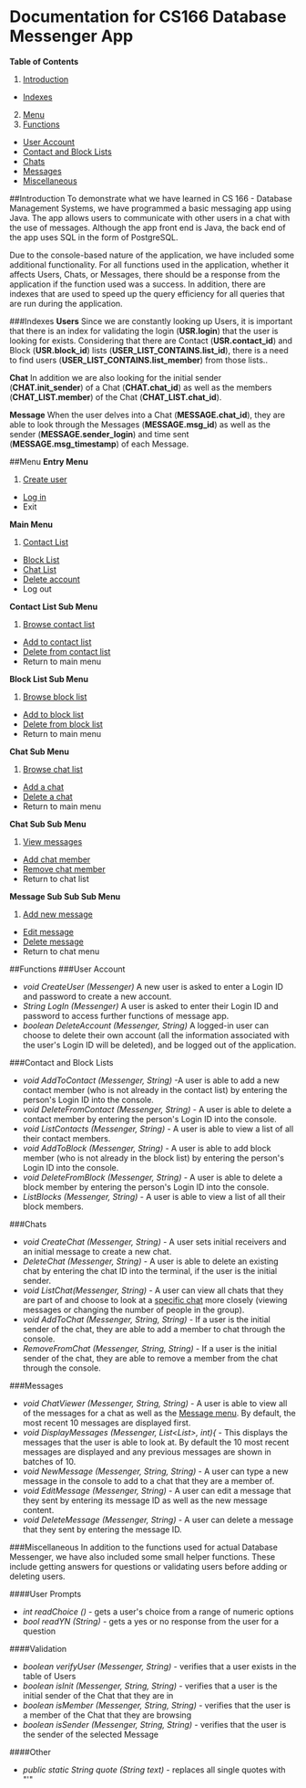 # Documentation for CS166 Database Messenger App

**Table of Contents**

1. [Introduction](#intro)
  * [Indexes](#index)
2. [Menu](#menu)
3. [Functions](#func)
  * [User Account](#accnt)
  * [Contact and Block Lists](#lists)
  * [Chats](#chat)
  * [Messages](#msgs)
  * [Miscellaneous](#misc)

##<a name="intro">Introduction</a>
To demonstrate what we have learned in CS 166 - Database Management Systems, we have programmed a basic messaging app using Java. The app allows users to communicate with other users in a chat with the use of messages. Although the app front end is Java, the back end of the app uses SQL in the form of PostgreSQL.

Due to the console-based nature of the application, we have included some additional functionality. For all functions used in the application, whether it affects Users, Chats, or Messages, there should be a response from the application if the function used was a success. In addition, there are indexes that are used to speed up the query efficiency for all queries that are run during the application.

###<a name="index">Indexes</a>
**Users**
Since we are constantly looking up Users, it is important that there is an index for validating the login (**USR.login**) that the user is looking for exists. Considering that there are Contact (**USR.contact_id**) and Block (**USR.block_id**) lists (**USER_LIST_CONTAINS.list_id**), there is a need to find users (**USER_LIST_CONTAINS.list_member**) from those lists..

**Chat**
In addition we are also looking for the initial sender (**CHAT.init_sender**) of a Chat (**CHAT.chat_id**) as well as the members (**CHAT_LIST.member**) of the Chat (**CHAT_LIST.chat_id**).

**Message**
When the user delves into a Chat (**MESSAGE.chat_id**), they are able to look through the Messages (**MESSAGE.msg_id**) as well as the sender (**MESSAGE.sender_login**) and time sent (**MESSAGE.msg_timestamp**) of each Message.

##<a name="menu">Menu</a>
**Entry Menu**

1. [Create user](#userCreate)
- [Log in](#userLogin)
- Exit

**Main Menu**

1. [Contact List](#contactMenu)
- [Block List](#blockMenu)
- [Chat List](#chatMenu)
- [Delete account](#userDelete)
- Log out

<a name="contactMenu">**Contact List Sub Menu**</a>

1. [Browse contact list](#contactBrowse)
- [Add to contact list](#contactAdd)
- [Delete from contact list](#contactDelete)
- Return to main menu

<a name="blockMenu">**Block List Sub Menu**</a>

1. [Browse block list](#blockBrowse)
- [Add to block list](#blockAdd)
- [Delete from block list](#blockDelete)
- Return to main menu

<a name="chatMenu">**Chat Sub Menu**</a>

1. [Browse chat list](#chatBrowse)
- [Add a chat](#chatAdd)
- [Delete a chat](#chatDelete)
- Return to main menu

<a name="chatMenu2">**Chat Sub Sub Menu**</a>

1. [View messages](#msgBrowse)
- [Add chat member](#chatMemAdd)
-  [Remove chat member](#chatMemDelete)
- Return to chat list

<a name="msgMenu">**Message Sub Sub Sub Menu**</a>

1. [Add new message](#msgAdd)
- [Edit message](#msgEdit)
- [Delete message](#msgDelete)
- Return to chat menu

##<a name="func">Functions</a>
###<a name="accnt">User Account</a>
* <a name="userCreate">*void CreateUser (Messenger)*</a>
A new user is asked to enter a Login ID and password to create a new account.
* <a name="userLogin">*String LogIn (Messenger)*</a>
A user is asked to enter their Login ID and password to access further functions of message app.
* <a name="userDelete">*boolean DeleteAccount (Messenger, String)*</a>
A logged-in user can choose to delete their own account (all the information associated with the user's Login ID will be deleted), and be logged out of the application.

###<a name="lists">Contact and Block Lists</a>
* <a name="contactAdd">*void AddToContact (Messenger, String)*</a> -A user is able to add a new contact member (who is not already in the contact list) by entering the person's Login ID into the console.
* <a name="contactDelete">*void DeleteFromContact (Messenger, String)*</a> - A user is able to delete a contact member by entering the person's Login ID into the console.
* <a name="contactBrowse">*void ListContacts (Messenger, String)*</a> - A user is able to view a list of all their contact members.
* <a name="blockAdd">*void AddToBlock (Messenger, String)*</a> - A user is able to add block member (who is not already in the block list) by entering the person's Login ID into the console.
* <a name="blockDelete">*void DeleteFromBlock (Messenger, String)*</a> - A user is able to delete a block member by entering the person's Login ID into the console.
* <a name="blockBrowse">*ListBlocks (Messenger, String)*</a> - A user is able to view a list of all their block members.

###<a name="chat">Chats</a>
* <a name="chatAdd">*void CreateChat (Messenger, String)*</a> - A user sets initial receivers and an initial message to create a new chat.
* <a name="chatDelete">*DeleteChat (Messenger, String)*</a> - A user is able to delete an existing chat by entering the chat ID into the terminal, if the user is the initial sender. 
* <a name="chatBrowse">*void ListChat(Messenger, String)*</a> - A user can view all chats that they are part of and choose to look at a [specific chat](#chatMenu2) more closely (viewing messages or changing the number of people in the group).
* <a name="chatMemAdd">*void AddToChat (Messenger, String, String)*</a> - If a user is the initial sender of the chat, they are able to add a member to chat through the console.
* <a name="ChatMemDelete">*RemoveFromChat (Messenger, String, String)*</a> - If a user is the initial sender of the chat, they are able to remove a member from the chat through the console.

###<a name="msgs">Messages</a>
* <a name="msgBrowse">*void ChatViewer (Messenger, String, String)*</a> - A user is able to view all of the messages for a chat as well as the [Message menu](#msgMenu). By default, the most recent 10 messages are displayed first.
* <a name="msgMore">*void DisplayMessages (Messenger, List<List<String>>, int){*</a> - This displays the messages that the user is able to look at. By default the 10 most recent messages are displayed and any previous messages are shown in batches of 10.
* <a name="msgAdd">*void NewMessage (Messenger, String, String)*</a> - A user can type a new message in the console to add to a chat that they are a member of.
* <a name="msgEdit">*void EditMessage (Messenger, String)*</a> - A user can edit a message that they sent by entering its message ID as well as the new message content.
* <a name="msgDelete">*void DeleteMessage (Messenger, String)*</a> - A user can delete a message that they sent by entering the message ID.

###<a name="misc">Miscellaneous</a>
In addition to the functions used for actual Database Messenger, we have also included some small helper functions. These include getting answers for questions or validating users before adding or deleting users.

####User Prompts
* *int readChoice ()* - gets a user's choice from a range of numeric options
* *bool readYN (String)* - gets a yes or no response from the user for a question

####Validation
* *boolean verifyUser (Messenger, String)* - verifies that a user exists in the table of Users
* *boolean isInit (Messenger, String, String)* - verifies that a user is the initial sender of the Chat that they are in
* *boolean isMember (Messenger, String, String)* - verifies that the user is a member of the Chat that they are browsing
* *boolean isSender (Messenger, String, String)* - verifies that the user is the sender of the selected Message

####Other
* *public static String quote (String text)* - replaces all single quotes with "\'"
